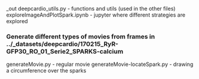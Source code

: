 _out
deepcardio_utils.py - functions and utils (used in the other files)
exploreImageAndPlotSpark.ipynb - jupyter where different strategies are explored

### Generate different types of movies from frames in ../_datasets/deepcardio/170215_RyR-GFP30_RO_01_Serie2_SPARKS-calcium
generateMovie.py - regular movie
generateMovie-locateSpark.py - drawing a circumference over the sparks
